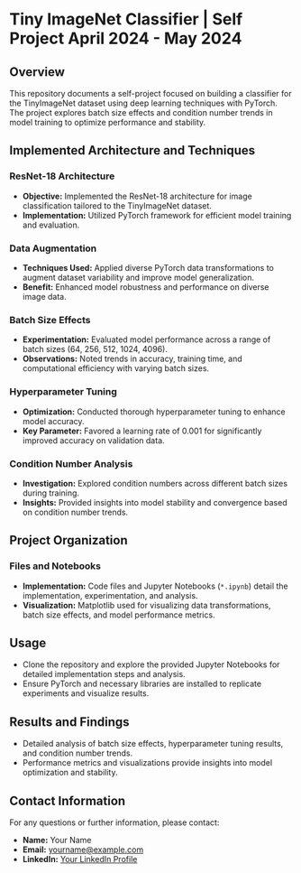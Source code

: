 # Tiny ImageNet Classifier | Self Project April 2024 - May 2024

## Overview
This repository documents a self-project focused on building a classifier for the TinyImageNet dataset using deep learning techniques with PyTorch. The project explores batch size effects and condition number trends in model training to optimize performance and stability.

## Implemented Architecture and Techniques

### ResNet-18 Architecture
- **Objective:** Implemented the ResNet-18 architecture for image classification tailored to the TinyImageNet dataset.
- **Implementation:** Utilized PyTorch framework for efficient model training and evaluation.

### Data Augmentation
- **Techniques Used:** Applied diverse PyTorch data transformations to augment dataset variability and improve model generalization.
- **Benefit:** Enhanced model robustness and performance on diverse image data.

### Batch Size Effects
- **Experimentation:** Evaluated model performance across a range of batch sizes (64, 256, 512, 1024, 4096).
- **Observations:** Noted trends in accuracy, training time, and computational efficiency with varying batch sizes.

### Hyperparameter Tuning
- **Optimization:** Conducted thorough hyperparameter tuning to enhance model accuracy.
- **Key Parameter:** Favored a learning rate of 0.001 for significantly improved accuracy on validation data.

### Condition Number Analysis
- **Investigation:** Explored condition numbers across different batch sizes during training.
- **Insights:** Provided insights into model stability and convergence based on condition number trends.

## Project Organization

### Files and Notebooks
- **Implementation:** Code files and Jupyter Notebooks (`*.ipynb`) detail the implementation, experimentation, and analysis.
- **Visualization:** Matplotlib used for visualizing data transformations, batch size effects, and model performance metrics.

## Usage
- Clone the repository and explore the provided Jupyter Notebooks for detailed implementation steps and analysis.
- Ensure PyTorch and necessary libraries are installed to replicate experiments and visualize results.

## Results and Findings
- Detailed analysis of batch size effects, hyperparameter tuning results, and condition number trends.
- Performance metrics and visualizations provide insights into model optimization and stability.

## Contact Information
For any questions or further information, please contact:
- **Name:** Your Name
- **Email:** yourname@example.com
- **LinkedIn:** [Your LinkedIn Profile](https://www.linkedin.com/yourprofile)
